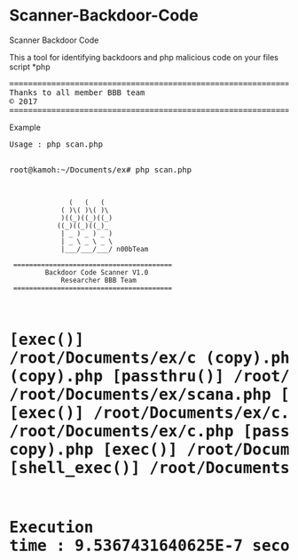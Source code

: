 # Scanner-Backdoor-Code

<p>Scanner Backdoor Code</p>
<p>This a tool for identifying backdoors and php malicious code on your files script *php</p>

<pre>
====================================================================================================
Thanks to all member BBB team 
© 2017
====================================================================================================
</pre>

<p>Example</p>
<pre>
Usage : php scan.php

root@kamoh:~/Documents/ex# php scan.php 

                   (   (   (   
                 ( )\( )\( )\  
                 )((_)((_)((_) 
                ((_)((_)((_)_  
                 | _ ) _ ) _ ) 
                 | _ \ _ \ _ \ 
                 |___/___/___/ n00bTeam
                        
     ========================================                          
             Backdoor Code Scanner V1.0
                 Researcher BBB Team
     ======================================== 

    
[exec()] /root/Documents/ex/c (copy).php
[shell_exec()] /root/Documents/ex/c (copy).php
[passthru()] /root/Documents/ex/d (copy).php
[str_replace()] /root/Documents/ex/scana.php
[passthru()] /root/Documents/ex/d.php
[exec()] /root/Documents/ex/c.php
[shell_exec()] /root/Documents/ex/c.php
[passthru()] /root/Documents/ex/d (another copy).php
[exec()] /root/Documents/ex/c (another copy).php
[shell_exec()] /root/Documents/ex/c (another copy).php
=======================================================================
Execution time : 9.5367431640625E-7 seconds
Total files : 11
=======================================================================
</pre>
